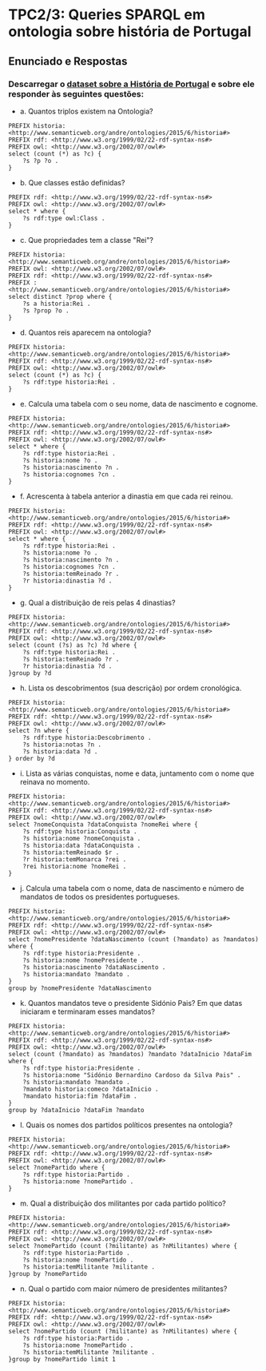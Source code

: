 # TPC2/3: Queries SPARQL em ontologia sobre história de Portugal

## Enunciado e Respostas
### Descarregar o [dataset sobre a História de Portugal](https://epl.di.uminho.pt/~jcr/AULAS/RPCW2025/semana3/HistPT.rdf) e sobre ele responder às seguintes questões:
- a. Quantos triplos existem na Ontologia?
```
PREFIX historia: <http://www.semanticweb.org/andre/ontologies/2015/6/historia#>
PREFIX rdf: <http://www.w3.org/1999/02/22-rdf-syntax-ns#>
PREFIX owl: <http://www.w3.org/2002/07/owl#>
select (count (*) as ?c) {
    ?s ?p ?o .
}
```
- b. Que classes estão definidas?
```
PREFIX rdf: <http://www.w3.org/1999/02/22-rdf-syntax-ns#>
PREFIX owl: <http://www.w3.org/2002/07/owl#>
select * where {
    ?s rdf:type owl:Class .
}
```
- c. Que propriedades tem a classe "Rei"?
```
PREFIX historia: <http://www.semanticweb.org/andre/ontologies/2015/6/historia#>
PREFIX owl: <http://www.w3.org/2002/07/owl#>
PREFIX rdf: <http://www.w3.org/1999/02/22-rdf-syntax-ns#>
PREFIX : <http://www.semanticweb.org/andre/ontologies/2015/6/historia#>
select distinct ?prop where {
    ?s a historia:Rei .
    ?s ?prop ?o .
}
```
- d. Quantos reis aparecem na ontologia?
```
PREFIX historia: <http://www.semanticweb.org/andre/ontologies/2015/6/historia#>
PREFIX rdf: <http://www.w3.org/1999/02/22-rdf-syntax-ns#>
PREFIX owl: <http://www.w3.org/2002/07/owl#>
select (count (*) as ?c) {
    ?s rdf:type historia:Rei .
}
```
- e. Calcula uma tabela com o seu nome, data de nascimento e cognome.
```
PREFIX historia: <http://www.semanticweb.org/andre/ontologies/2015/6/historia#>
PREFIX rdf: <http://www.w3.org/1999/02/22-rdf-syntax-ns#>
PREFIX owl: <http://www.w3.org/2002/07/owl#>
select * where {
    ?s rdf:type historia:Rei .
    ?s historia:nome ?o .
    ?s historia:nascimento ?n .
    ?s historia:cognomes ?cn .
}
```
- f. Acrescenta à tabela anterior a dinastia em que cada rei reinou.
```
PREFIX historia: <http://www.semanticweb.org/andre/ontologies/2015/6/historia#>
PREFIX rdf: <http://www.w3.org/1999/02/22-rdf-syntax-ns#>
PREFIX owl: <http://www.w3.org/2002/07/owl#>
select * where {
    ?s rdf:type historia:Rei .
    ?s historia:nome ?o .
    ?s historia:nascimento ?n .
    ?s historia:cognomes ?cn .
    ?s historia:temReinado ?r .
    ?r historia:dinastia ?d .
}
```
- g. Qual a distribuição de reis pelas 4 dinastias?
```
PREFIX historia: <http://www.semanticweb.org/andre/ontologies/2015/6/historia#>
PREFIX rdf: <http://www.w3.org/1999/02/22-rdf-syntax-ns#>
PREFIX owl: <http://www.w3.org/2002/07/owl#>
select (count (?s) as ?c) ?d where {
    ?s rdf:type historia:Rei .
    ?s historia:temReinado ?r .
    ?r historia:dinastia ?d .
}group by ?d
```
- h. Lista os descobrimentos (sua descrição) por ordem cronológica.
```
PREFIX historia: <http://www.semanticweb.org/andre/ontologies/2015/6/historia#>
PREFIX rdf: <http://www.w3.org/1999/02/22-rdf-syntax-ns#>
PREFIX owl: <http://www.w3.org/2002/07/owl#>
select ?n where {
    ?s rdf:type historia:Descobrimento .
    ?s historia:notas ?n .
    ?s historia:data ?d .
} order by ?d
```
- i. Lista as várias conquistas, nome e data, juntamento com o nome que reinava no momento.
```
PREFIX historia: <http://www.semanticweb.org/andre/ontologies/2015/6/historia#>
PREFIX rdf: <http://www.w3.org/1999/02/22-rdf-syntax-ns#>
PREFIX owl: <http://www.w3.org/2002/07/owl#>
select ?nomeConquista ?dataConquista ?nomeRei where {
    ?s rdf:type historia:Conquista .
    ?s historia:nome ?nomeConquista .
    ?s historia:data ?dataConquista .
    ?s historia:temReinado $r .
    ?r historia:temMonarca ?rei .
    ?rei historia:nome ?nomeRei .
}
```
- j. Calcula uma tabela com o nome, data de nascimento e número de mandatos de todos os presidentes portugueses.
```
PREFIX historia: <http://www.semanticweb.org/andre/ontologies/2015/6/historia#>
PREFIX rdf: <http://www.w3.org/1999/02/22-rdf-syntax-ns#>
PREFIX owl: <http://www.w3.org/2002/07/owl#>
select ?nomePresidente ?dataNascimento (count (?mandato) as ?mandatos) where {
    ?s rdf:type historia:Presidente .
    ?s historia:nome ?nomePresidente .
    ?s historia:nascimento ?dataNascimento .
    ?s historia:mandato ?mandato .
} 
group by ?nomePresidente ?dataNascimento
```
- k. Quantos mandatos teve o presidente Sidónio Pais? Em que datas iniciaram e terminaram esses mandatos?
```
PREFIX historia: <http://www.semanticweb.org/andre/ontologies/2015/6/historia#>
PREFIX rdf: <http://www.w3.org/1999/02/22-rdf-syntax-ns#>
PREFIX owl: <http://www.w3.org/2002/07/owl#>
select (count (?mandato) as ?mandatos) ?mandato ?dataInicio ?dataFim where {
    ?s rdf:type historia:Presidente .
    ?s historia:nome "Sidónio Bernardino Cardoso da Silva Pais" .
    ?s historia:mandato ?mandato .
    ?mandato historia:comeco ?dataInicio .
    ?mandato historia:fim ?dataFim .
}
group by ?dataInicio ?dataFim ?mandato
```
- l. Quais os nomes dos partidos políticos presentes na ontologia?
```
PREFIX historia: <http://www.semanticweb.org/andre/ontologies/2015/6/historia#>
PREFIX rdf: <http://www.w3.org/1999/02/22-rdf-syntax-ns#>
PREFIX owl: <http://www.w3.org/2002/07/owl#>
select ?nomePartido where {
    ?s rdf:type historia:Partido .
    ?s historia:nome ?nomePartido .
}
```
- m. Qual a distribuição dos militantes por cada partido político?
```
PREFIX historia: <http://www.semanticweb.org/andre/ontologies/2015/6/historia#>
PREFIX rdf: <http://www.w3.org/1999/02/22-rdf-syntax-ns#>
PREFIX owl: <http://www.w3.org/2002/07/owl#>
select ?nomePartido (count (?militante) as ?nMilitantes) where {
    ?s rdf:type historia:Partido .
    ?s historia:nome ?nomePartido .
    ?s historia:temMilitante ?militante .
}group by ?nomePartido
```
- n. Qual o partido com maior número de presidentes militantes?
```
PREFIX historia: <http://www.semanticweb.org/andre/ontologies/2015/6/historia#>
PREFIX rdf: <http://www.w3.org/1999/02/22-rdf-syntax-ns#>
PREFIX owl: <http://www.w3.org/2002/07/owl#>
select ?nomePartido (count (?militante) as ?nMilitantes) where {
    ?s rdf:type historia:Partido .
    ?s historia:nome ?nomePartido .
    ?s historia:temMilitante ?militante .
}group by ?nomePartido limit 1
```